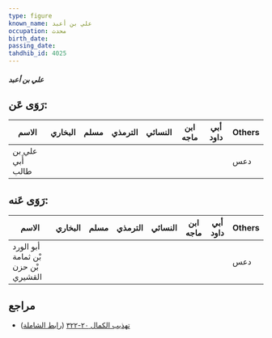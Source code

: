 ```yaml
---
type: figure
known_name: علي بن أعبد
occupation: محدث
birth_date:
passing_date:
tahdhib_id: 4025
---
```

##### علي بن أعبد

## رَوَى عَن:
| الاسم            | البخاري | مسلم | الترمذي | النسائي | ابن ماجه | أبي داود | Others |
| ---------------- | ------- | ---- | ------- | ------- | -------- | -------- | ------ |
| علي بن أَبي طالب |         |      |         |         |          |          | دعس    |
## رَوَى عَنه:
| الاسم                               | البخاري | مسلم | الترمذي | النسائي | ابن ماجه | أبي داود | Others |
| ----------------------------------- | ------- | ---- | ------- | ------- | -------- | -------- | ------ |
| أبو الورد بْن ثمامة بْن حزن القشيري |         |      |         |         |          |          | دعس    |
## مراجع
- [تهذيب الكمال ٢٠-٣٢٢](obsidian://open?vault=Tahdhib-al-Kamal&file=Figures/٤٠٢٥-علي%20بن%20أعبد) ([رابط الشاملة](https://shamela.ws/book/3722/10452))